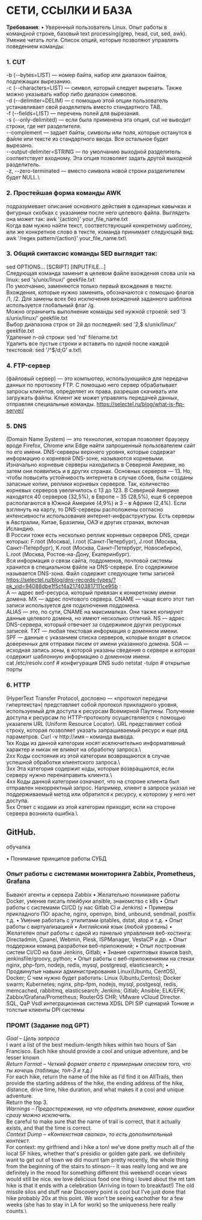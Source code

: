 # СЕТИ, ССЫЛКИ И БАЗА 
**Требования**:
•	Уверенный пользователь Linux. Опыт работы в командной строке, базовый text processing(grep, head, cut, sed, awk). Умение читать логи. Список опций, которые позволяют управлять поведением команды:

### 1. CUT
-b (--bytes=LIST) — номер байта, набор или диапазон байтов, подлежащих вырезанию.\
-c (--characters=LIST) — символ, который следует вырезать. Также можно указывать набор либо диапазон символов.\
-d (--delimiter=DELIM) — с помощью этой опции пользователь устанавливает свой разделитель вместо стандартного TAB.\
-f (--fields=LIST) — перечень полей для вырезания.\
-s (--only-delimited) — если была применена эта опция, cut не выводит строки, где нет разделителя.\
--complement — задает байты, символы или поля, которые останутся в файле или тексте из стандартного ввода. Все остальное будет вырезано.\
--output-delimiter=STRING — по умолчанию выходной разделитель соответствует входному. Эта опция позволяет задать другой выходной разделитель.\
-z, --zero-terminated — вместо символа новой строки разделителем будет NULL.\

### 2. Простейшая форма команды AWK 
подразумевает описание основного действия в одинарных кавычках и фигурных скобках с указанием после него целевого файла. Выглядеть она может так:
awk '{action}' your_file_name.txt\
Когда вам нужно найти текст, соответствующий конкретному шаблону, или же конкретное слово в тексте, команда принимает следующий вид:
awk '/regex pattern/{action}' your_file_name.txt\

### 3. Общий синтаксис команды SED выглядит так:
sed OPTIONS... [SCRIPT] [INPUTFILE...]\
Следующая команда заменит в целевом файле вхождения слова unix на linux:
sed 's/unix/linux/' geekfile.txt\
По умолчанию, заменяются только первый вхождения в тексте.\
Вхождения, которые нужно заменить, обозначаются с помощью флагов /1, /2. Для замены всех без исключения вхождений заданного шаблона используется глобальный флаг /g.\
Можно ограничить выполнение команды sed нужной строкой: sed '3 s/unix/linux/' geekfile.txt\
Выбор диапазона строк от 2й до последней: sed '2,$ s/unix/linux/' geekfile.txt\
Удаление n-ой строки: sed 'nd' filename.txt\
Удалить все пустые строки и вставить по одной после каждой текстовой:
sed '/^$/d;G' a.txt\

### 4. FTP-сервер 
(файловый сервер) — это компьютер, использующийся для передачи данных по протоколу FTP. С помощью него сервер обрабатывает запросы клиентов, определяет их права, разрешая скачивать или загружать файлы. Клиент же может управлять передачей данных, отправляя специальные команды. https://selectel.ru/blog/what-is-ftp-server/

### 5. DNS 
(Domain Name System) — это технология, которая позволяет браузеру вроде Firefox, Chrome или Edge найти запрошенный пользователем сайт по его имени. DNS-серверы верхнего уровня, которые содержат информацию о корневой DNS-зоне, называются корневыми. Изначально корневые серверы находились в Северной Америке, но затем они появились и в других странах. Основных серверов — 13. Но, чтобы повысить устойчивость интернета в случае сбоев, были созданы запасные копии, реплики корневых серверов. Так, количество корневых серверов увеличилось с 13 до 123. В Северной Америке находятся 40 серверов (32,5%), в Европе – 35 (28,5%), еще 6 серверов располагаются в Южной Америке (4,9%) и 3 – в Африке (2,4%). Если взглянуть на карту, то DNS-серверы расположены согласно интенсивности использования интернет-инфраструктуры. Есть серверы в Австралии, Китае, Бразилии, ОАЭ и других странах, включая Исландию.\
В России тоже есть несколько реплик корневых серверов DNS, среди которых:
F.root (Москва), I.root (Санкт-Петербург), J.root (Москва, Санкт-Петербург), K.root (Москва, Санкт-Петербург, Новосибирск), L.root (Москва, Ростов-на-Дону, Екатеринбург).\
Вся информация о связи сайта, поддоменов, почтовой системы хранится в специальном файле на DNS-сервере. Его содержимое называется DNS-зона. Файл содержит следующие типы записей https://selectel.ru/blog/dns-records-types/?pk_vid=94088dbe1f5cf4a217403817111ce95b :\
А — адрес веб-ресурса, который привязан к конкретному имени домена.
MX — адрес почтового сервера.
CNAME — чаще всего этот тип записи используется для подключения поддомена.\
ALIAS — это, по сути, CNAME на максималках. Они также копируют данные целевого домена, но имеют несколько отличий.
NS — адрес DNS-сервера, который отвечает за содержимое других ресурсных записей.
TXT — любая текстовая информация о доменном имени.\
SPF — данные с указанием списка серверов, которые входят в список доверенных для отправки писем от имени указанного домена.
SOA — исходная запись зоны, в которой указаны сведения о сервере и которая содержит шаблонную информацию о доменном имени.\
cat /etc/resolv.conf # конфигурация DNS 
 sudo netstat -tulpn # открытые порты

### 6. HTTP 
(HyperText Transfer Protocol, дословно — «протокол передачи гипертекста») представляет собой протокол прикладного уровня, используемый для доступа к ресурсам Всемирной Паутины. 
Получение доступа к ресурсам по HTTP-протоколу осуществляется с помощью указателя URL (Uniform Resource Locator). URL представляет собой строку, которая позволяет указать запрашиваемый ресурс и еще ряд параметров.
Curl -v http://имя – команда вывода.\
1xx	Коды из данной категории носят исключительно информативный характер и никак не влияют на обработку запроса.\                                                                                                
2xx	Коды состояния из этой категории возвращаются в случае успешной обработки клиентского запроса.\                                                                                                             
3xx	Эта категория содержит коды, которые возвращаются, если серверу нужно перенаправить клиента.\                                                                                                               
4xx	Коды данной категории означают, что на стороне клиента был отправлен некорректный запрос. Например, клиент в запросе указал не поддерживаемый метод или обратился к ресурсу, к которому у него нет доступа.\
5xx	Ответ с кодами из этой категории приходит, если на стороне сервера возникла ошибка.\

## GitHub.
обучалка

•	Понимание принципов работы СУБД
### Опыт работы с системами мониторинга Zabbix, Prometheus, Grafana
Бывают агенты и сервера Zabbix
•	Желательно понимание работы Docker, умение писать плейбуки ansible, знакомство с k8s
•	Опыт работы с системами CI/CD (у нас Gitlab CI и Jenkins)
•	Примеры прикладного ПО: apache, nginx, openvpn, bind, unbound, sendmail, postfix т.д.
•	Умение работать с утилитами iptables, dstat, atop и т.д.
•	Опыт работы с виртуализацией
•	Английский язык (любой уровень)
•	Желателен опыт работы с одной из панелью управления веб-хостинга: Directadmin, Cpanel, Webmin, Plesk, ISPManager, VestaCP и др.
•	Опыт поддержки команд разработки веб-приложений;
•	Опыт построения систем CI/CD на базе Jenkins, Gitlab;
•	  Знание скриптовых языков bash, jenkinsfile/groovy, python;
•	  Опыт работы с веб-приложениями на стеках nginx, php-fpm, nodejs, redis, mysql, postgresql, elasticsearch;
•	  Продвинутые навыки администрирования Linux(Ubuntu, CentOS), Docker;
С чем нужно будет работать:
Linux (Ubuntu,Centos); Docker swarm; Kubernetes; nginx, php-fpm, nodejs, mysql, postgesql, redis, memcached, rabbitmq, elasticsearch; Jenkins; Gitlab; Ansible; ELK/EFK; Zabbix/Grafana/Prometheus; RouterOS CHR; VMware vCloud Director.
 
SQL, QaP Vsdl интеграционная система
XDSL
DPI
SIP сценарий
Тонкие и толстые клиенты
DPI системы

### ПРОМТ (Задание под GPT)
*Goal – Цель запроса*\
I want a list of the best medium-length hikes within two hours of San Francisco. Each hike should provide a cool and unique adventure, and be lesser known \
*Return Format – Четкий формат ответа с примерным описаем того, что ты хочешь (таблицы, топ-3 и т.д.)*\
For each hike, return the name of the hike as I'd find it on AllTrails, then provide the starting address of the hike, the ending address of the hike, distance, drive time, hike duration, and what makes it a cool and unique adventure.\
Return the top 3. \
*Warnings – Предостережения, на что обратить внимание, какие ошибки сразу можно исключить.* \
Be careful to make sure that the name of trail is correct, that it actually exists, and that the time is correct. \
*Context Dump – «Контекстная свалка», то есть дополнительный контекст.*\
For context: my girlfriend and i hike a ton! we've done pretty much all of the local SF hikes, whether that's presidio or golden gate park. we definitely want to get out of town we did mount tam pretty recently, the whole thing from the beginning of the stairs to stinson-- it was really long and we are definitely in the mood for something different this weekend! ocean views would still be nice. we love delicious food one thing i loved about the mt tam hike is that it ends with a celebration (Arriving in town to breakfast!) The old missile silos and stuff near Discovery point is cool but I've just done that hike probably 20x at this point. We won't be seeing eachother for a few weeks (she has to stay in LA for work) so the uniqueness here really counts.\

